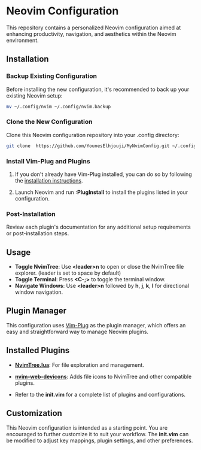# Neovim Configuration

This repository contains a personalized Neovim configuration aimed at enhancing productivity, navigation, and aesthetics within the Neovim environment.

## Installation

### Backup Existing Configuration

Before installing the new configuration, it's recommended to back up your existing Neovim setup:

```sh
mv ~/.config/nvim ~/.config/nvim.backup
```

### Clone the New Configuration
Clone this Neovim configuration repository into your .config directory:

```sh
git clone  https://github.com/YounesElhjouji/MyNvimConfig.git ~/.config/nvim
```
### Install Vim-Plug and Plugins

1.  If you don't already have Vim-Plug installed, you can do so by following the [installation instructions](https://github.com/junegunn/vim-plug#installation).
    
2.  Launch Neovim and run **:PlugInstall** to install the plugins listed in your configuration.
    

### Post-Installation

Review each plugin's documentation for any additional setup requirements or post-installation steps.

## Usage

*  **Toggle NvimTree**: Use **\<leader\>n** to open or close the NvimTree file explorer. (leader is set to space by default)
*   **Toggle Terminal**: Press **<C-;>** to toggle the terminal window.
*   **Navigate Windows**: Use **\<leader\>n**  followed by **h**, **j**, **k**, **l** for directional window navigation.
    

## Plugin Manager

This configuration uses [Vim-Plug](https://github.com/junegunn/vim-plug) as the plugin manager, which offers an easy and straightforward way to manage Neovim plugins.

## Installed Plugins

*   [**NvimTree.lua**](https://github.com/kyazdani42/nvim-tree.lua): For file exploration and management.
    
*   [**nvim-web-devicons**](https://github.com/kyazdani42/nvim-web-devicons): Adds file icons to NvimTree and other compatible plugins.
    
*   Refer to the **init.vim** for a complete list of plugins and configurations.
    

## Customization

This Neovim configuration is intended as a starting point. You are encouraged to further customize it to suit your workflow. The **init.vim** can be modified to adjust key mappings, plugin settings, and other preferences.

